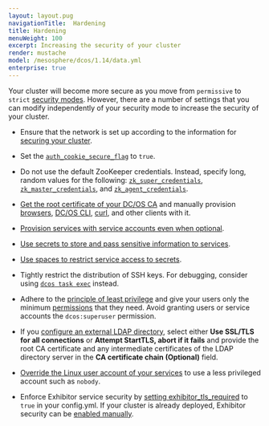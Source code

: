 ```yaml
---
layout: layout.pug
navigationTitle:  Hardening
title: Hardening
menuWeight: 100
excerpt: Increasing the security of your cluster
render: mustache
model: /mesosphere/dcos/1.14/data.yml
enterprise: true
---
```

<!-- The source repository for this topic is https://github.com/dcos/dcos-docs-site -->


Your cluster will become more secure as you move from `permissive` to `strict` [security modes](/mesosphere/dcos/1.14/security/ent/#security-modes). However, there are a number of settings that you can modify independently of your security mode to increase the security of your cluster.

- Ensure that the network is set up according to the information for [securing your cluster](/mesosphere/dcos/1.14/administering-clusters/securing-your-cluster/).

- <a name="secure-flag"></a>Set the [`auth_cookie_secure_flag`](/mesosphere/dcos/1.14/installing/production/advanced-configuration/configuration-reference/#auth-cookie-secure-flag-enterprise) to `true`.

- <a name="zk"></a>Do not use the default ZooKeeper credentials. Instead, specify long, random values for the following: [`zk_super_credentials`](/mesosphere/dcos/1.14/installing/production/advanced-configuration/configuration-reference/#zk-superuser), [`zk_master_credentials`](/mesosphere/dcos/1.14/installing/production/advanced-configuration/configuration-reference/#zk-master), and [`zk_agent_credentials`](/mesosphere/dcos/1.14/installing/production/advanced-configuration/configuration-reference/#zk-agent).

- [Get the root certificate of your DC/OS CA](/mesosphere/dcos/1.14/security/ent/tls-ssl/get-cert/#oob) and manually provision [browsers](/mesosphere/dcos/1.14/security/ent/tls-ssl/ca-trust-browser/), [DC/OS CLI](/mesosphere/dcos/1.14/security/ent/tls-ssl/ca-trust-cli/), [curl](/mesosphere/dcos/1.14/security/ent/tls-ssl/ca-trust-curl/), and other clients with it.

- [Provision services with service accounts even when optional](/mesosphere/dcos/1.14/security/ent/service-auth/).

- [Use secrets to store and pass sensitive information to services](/mesosphere/dcos/1.14/security/ent/secrets/).

- [Use spaces to restrict service access to secrets](/mesosphere/dcos/1.14//security/ent/#spaces).

- Tightly restrict the distribution of SSH keys. For debugging, consider using [`dcos task exec`](/mesosphere/dcos/1.14/monitoring/debugging/) instead.

- Adhere to the [principle of least privilege](http://searchsecurity.techtarget.com/definition/principle-of-least-privilege-POLP) and give your users only the minimum [permissions](/mesosphere/dcos/1.14/security/ent/perms-reference/) that they need. Avoid granting users or service accounts the `dcos:superuser` permission.

- If you [configure an external LDAP directory](/mesosphere/dcos/1.14/security/ent/ldap/ldap-conn/), select either **Use SSL/TLS for all connections** or **Attempt StartTLS, abort if it fails** and provide the root CA certificate and any intermediate certificates of the LDAP directory server in the **CA certificate chain (Optional)** field.

- [Override the Linux user account of your services](/mesosphere/dcos/1.14/security/ent/users-groups/config-linux-user/) to use a less privileged account such as `nobody`.

- Enforce Exhibitor service security by [setting exhibitor_tls_required](/mesosphere/dcos/1.14/installing/production/advanced-configuration/configuration-reference/#exhibitor-tls-required) to `true` in your config.yml. If your cluster is already deployed, Exhibitor security can be [enabled manually](/mesosphere/dcos/1.14/security/ent/tls-ssl/exhibitor).
